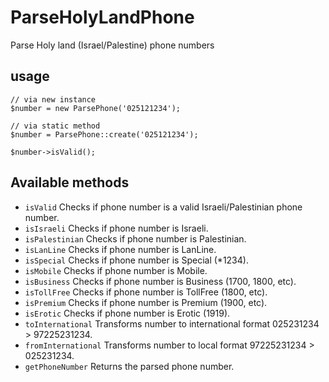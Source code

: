# ParseHolyLandPhone
Parse Holy land (Israel/Palestine) phone numbers

## usage
```
// via new instance
$number = new ParsePhone('025121234');

// via static method
$number = ParsePhone::create('025121234');

$number->isValid();
```

## Available methods
* `isValid` Checks if phone number is a valid Israeli/Palestinian phone number.
* `isIsraeli` Checks if phone number is Israeli.
* `isPalestinian` Checks if phone number is Palestinian.
* `isLanLine` Checks if phone number is LanLine.
* `isSpecial` Checks if phone number is Special (*1234).
* `isMobile` Checks if phone number is Mobile.
* `isBusiness` Checks if phone number is Business (1700, 1800, etc).
* `isTollFree` Checks if phone number is TollFree (1800, etc).
* `isPremium` Checks if phone number is Premium (1900, etc).
* `isErotic` Checks if phone number is Erotic (1919).
* `toInternational` Transforms number to international format 025231234  > 97225231234.
* `fromInternational` Transforms number to local format 97225231234 > 025231234.
* `getPhoneNumber` Returns the parsed phone number.
